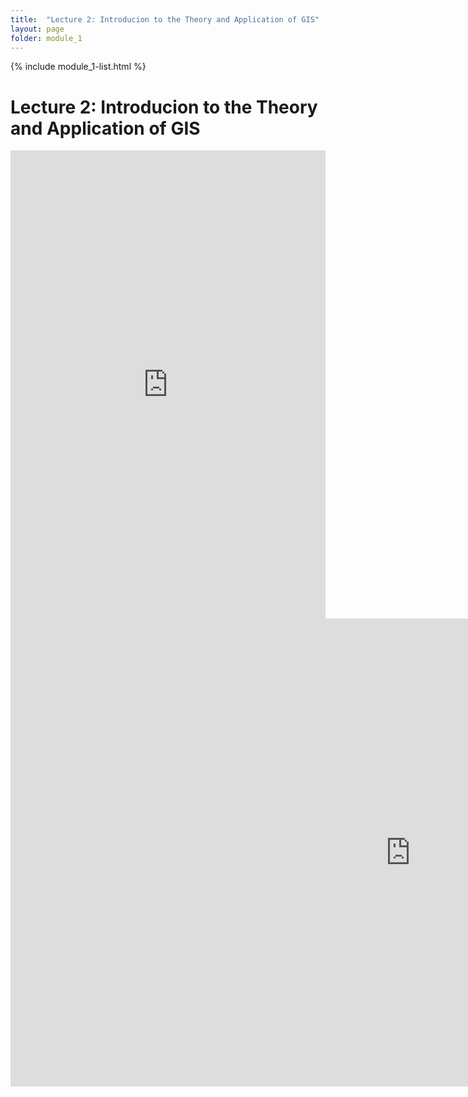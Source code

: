 ```yaml
---
title:  "Lecture 2: Introducion to the Theory and Application of GIS"
layout: page
folder: module_1
---
```

{% include module_1-list.html %}

# Lecture 2: Introducion to the Theory and Application of GIS

<style>

.responsive-wrap iframe{ max-width: 100%;}

</style>

<div class="responsive-wrap">

<iframe src="https://docs.google.com/presentation/d/e/2PACX-1vQekHJMdnRDQz_GIA7iIOd_hS5CClJPZWNtjPNOfw6ATLh2hBI1avHPFKs6ZZvlBA/embed?start=false&loop=false&delayms=3000" frameborder="0" width="1280" height="749" allowfullscreen="true" mozallowfullscreen="true" webkitallowfullscreen="true"></iframe>
</div>

<iframe src="https://docs.google.com/presentation/d/e/2PACX-1vSaKdGfRyC_j8FtXnX0JbVXWe08nqlej2X-6ig3zBsBaikkM9O5kEZFISLYnxT6Yw/pub?start=false&loop=false&delayms=3000" frameborder="0" width="1280" height="749" allowfullscreen="true" mozallowfullscreen="true" webkitallowfullscreen="true"></iframe>
</div>

